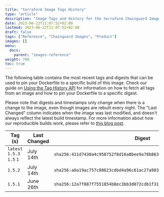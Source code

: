 ```yaml
---
title: "terraform Image Tags History"
type: "article"
description: "Image Tags and History for the terraform Chainguard Image"
date: 2023-06-22T11:07:52+02:00
lastmod: 2023-06-22T11:07:52+02:00
draft: false
tags: ["Reference", "Chainguard Images", "Product"]
images: []
menu:
  docs:
    parent: "images-reference"
weight: 700
toc: true
---
```


The following table contains the most recent tags and digests that can be used to pin your Dockerfile to a specific build of this image. Check our guide on [Using the Tag History API](/chainguard/chainguard-images/using-the-tag-history-api/) for information on how to fetch all tags from an image and how to pin your Dockerfile to a specific digest.

Please note that digests and timestamps only change when there is a change to the image, even though images are rebuilt every night. The "Last Changed" column indicates when the image was last modified, and doesn't always reflect the latest build timestamp. For more information about how our reproducible builds work, please refer to [this blog post](https://www.chainguard.dev/unchained/reproducing-chainguards-reproducible-image-builds).

| Tag (s)                     | Last Changed | Digest                                                                    |
|-----------------------------|--------------|---------------------------------------------------------------------------|
|  `latest` `1.5.3` `1.5` `1` | July 14th    | `sha256:411d7430a4c958752f8d16a8bee9a78b86341b3f315fe158626529191f85c8e5` |
|  `1.5.2`                    | July 14th    | `sha256:a0a19ac757c80623cdbd4a96c61ac27a983b9418dc322c3a1bc2e56964d506ba` |
|  `1.5.1`                    | June 26th    | `sha256:12a7f887f7551854b8ec3bb3d072cdb1f31a6e3fdb41a96a9ccf64cf0f06c705` |
